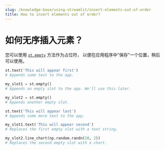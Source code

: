 ```yaml
---
slug: /knowledge-base/using-streamlit/insert-elements-out-of-order
title: How to insert elements out of order?
---
```


# 如何无序插入元素？

您可以使用 [`st.empty`](/library/api-reference/layout/st.empty) 方法作为占位符，
以便在应用程序中“保存”一个位置，稍后可以使用。

```python
st.text('This will appear first')
# Appends some text to the app.

my_slot1 = st.empty()
# Appends an empty slot to the app. We'll use this later.

my_slot2 = st.empty()
# Appends another empty slot.

st.text('This will appear last')
# Appends some more text to the app.

my_slot1.text('This will appear second')
# Replaces the first empty slot with a text string.

my_slot2.line_chart(np.random.randn(20, 2))
# Replaces the second empty slot with a chart.
```